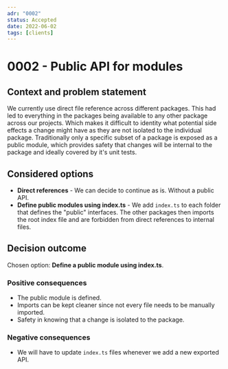 ```yaml
---
adr: "0002"
status: Accepted
date: 2022-06-02
tags: [clients]
---
```


# 0002 - Public API for modules

<AdrTable frontMatter={frontMatter}></AdrTable>

## Context and problem statement

We currently use direct file reference across different packages. This had led to everything in the
packages being available to any other package across our projects. Which makes it difficult to
identity what potential side effects a change might have as they are not isolated to the individual
package. Traditionally only a specific subset of a package is exposed as a public module, which
provides safety that changes will be internal to the package and ideally covered by it's unit tests.

## Considered options

- **Direct references** - We can decide to continue as is. Without a public API.
- **Define public modules using index.ts** - We add `index.ts` to each folder that defines the
  "public" interfaces. The other packages then imports the root index file and are forbidden from
  direct references to internal files.

## Decision outcome

Chosen option: **Define a public module using index.ts**.

### Positive consequences

- The public module is defined.
- Imports can be kept cleaner since not every file needs to be manually imported.
- Safety in knowing that a change is isolated to the package.

### Negative consequences

- We will have to update `index.ts` files whenever we add a new exported API.

